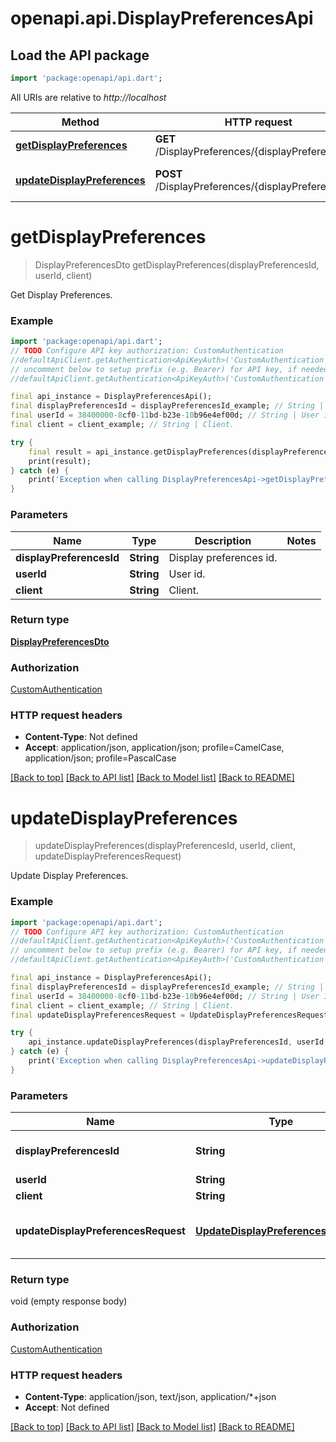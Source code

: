 # openapi.api.DisplayPreferencesApi

## Load the API package
```dart
import 'package:openapi/api.dart';
```

All URIs are relative to *http://localhost*

Method | HTTP request | Description
------------- | ------------- | -------------
[**getDisplayPreferences**](DisplayPreferencesApi.md#getdisplaypreferences) | **GET** /DisplayPreferences/{displayPreferencesId} | Get Display Preferences.
[**updateDisplayPreferences**](DisplayPreferencesApi.md#updatedisplaypreferences) | **POST** /DisplayPreferences/{displayPreferencesId} | Update Display Preferences.


# **getDisplayPreferences**
> DisplayPreferencesDto getDisplayPreferences(displayPreferencesId, userId, client)

Get Display Preferences.

### Example
```dart
import 'package:openapi/api.dart';
// TODO Configure API key authorization: CustomAuthentication
//defaultApiClient.getAuthentication<ApiKeyAuth>('CustomAuthentication').apiKey = 'YOUR_API_KEY';
// uncomment below to setup prefix (e.g. Bearer) for API key, if needed
//defaultApiClient.getAuthentication<ApiKeyAuth>('CustomAuthentication').apiKeyPrefix = 'Bearer';

final api_instance = DisplayPreferencesApi();
final displayPreferencesId = displayPreferencesId_example; // String | Display preferences id.
final userId = 38400000-8cf0-11bd-b23e-10b96e4ef00d; // String | User id.
final client = client_example; // String | Client.

try {
    final result = api_instance.getDisplayPreferences(displayPreferencesId, userId, client);
    print(result);
} catch (e) {
    print('Exception when calling DisplayPreferencesApi->getDisplayPreferences: $e\n');
}
```

### Parameters

Name | Type | Description  | Notes
------------- | ------------- | ------------- | -------------
 **displayPreferencesId** | **String**| Display preferences id. | 
 **userId** | **String**| User id. | 
 **client** | **String**| Client. | 

### Return type

[**DisplayPreferencesDto**](DisplayPreferencesDto.md)

### Authorization

[CustomAuthentication](../README.md#CustomAuthentication)

### HTTP request headers

 - **Content-Type**: Not defined
 - **Accept**: application/json, application/json; profile=CamelCase, application/json; profile=PascalCase

[[Back to top]](#) [[Back to API list]](../README.md#documentation-for-api-endpoints) [[Back to Model list]](../README.md#documentation-for-models) [[Back to README]](../README.md)

# **updateDisplayPreferences**
> updateDisplayPreferences(displayPreferencesId, userId, client, updateDisplayPreferencesRequest)

Update Display Preferences.

### Example
```dart
import 'package:openapi/api.dart';
// TODO Configure API key authorization: CustomAuthentication
//defaultApiClient.getAuthentication<ApiKeyAuth>('CustomAuthentication').apiKey = 'YOUR_API_KEY';
// uncomment below to setup prefix (e.g. Bearer) for API key, if needed
//defaultApiClient.getAuthentication<ApiKeyAuth>('CustomAuthentication').apiKeyPrefix = 'Bearer';

final api_instance = DisplayPreferencesApi();
final displayPreferencesId = displayPreferencesId_example; // String | Display preferences id.
final userId = 38400000-8cf0-11bd-b23e-10b96e4ef00d; // String | User Id.
final client = client_example; // String | Client.
final updateDisplayPreferencesRequest = UpdateDisplayPreferencesRequest(); // UpdateDisplayPreferencesRequest | New Display Preferences object.

try {
    api_instance.updateDisplayPreferences(displayPreferencesId, userId, client, updateDisplayPreferencesRequest);
} catch (e) {
    print('Exception when calling DisplayPreferencesApi->updateDisplayPreferences: $e\n');
}
```

### Parameters

Name | Type | Description  | Notes
------------- | ------------- | ------------- | -------------
 **displayPreferencesId** | **String**| Display preferences id. | 
 **userId** | **String**| User Id. | 
 **client** | **String**| Client. | 
 **updateDisplayPreferencesRequest** | [**UpdateDisplayPreferencesRequest**](UpdateDisplayPreferencesRequest.md)| New Display Preferences object. | 

### Return type

void (empty response body)

### Authorization

[CustomAuthentication](../README.md#CustomAuthentication)

### HTTP request headers

 - **Content-Type**: application/json, text/json, application/*+json
 - **Accept**: Not defined

[[Back to top]](#) [[Back to API list]](../README.md#documentation-for-api-endpoints) [[Back to Model list]](../README.md#documentation-for-models) [[Back to README]](../README.md)

